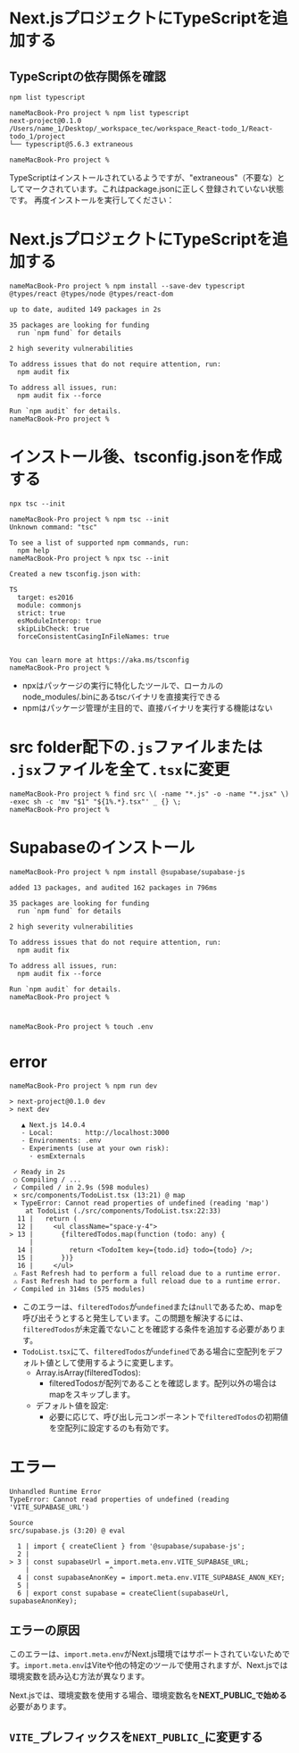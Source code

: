 # Next.jsプロジェクトにTypeScriptを追加する
## TypeScriptの依存関係を確認
`npm list typescript`
```
nameMacBook-Pro project % npm list typescript
next-project@0.1.0 /Users/name_1/Desktop/_workspace_tec/workspace_React-todo_1/React-todo_1/project
└── typescript@5.6.3 extraneous

nameMacBook-Pro project % 

```
TypeScriptはインストールされているようですが、"extraneous"（不要な）としてマークされています。これはpackage.jsonに正しく登録されていない状態です。
再度インストールを実行してください：

# Next.jsプロジェクトにTypeScriptを追加する
```
nameMacBook-Pro project % npm install --save-dev typescript @types/react @types/node @types/react-dom

up to date, audited 149 packages in 2s

35 packages are looking for funding
  run `npm fund` for details

2 high severity vulnerabilities

To address issues that do not require attention, run:
  npm audit fix

To address all issues, run:
  npm audit fix --force

Run `npm audit` for details.
nameMacBook-Pro project % 
```
# インストール後、tsconfig.jsonを作成する
`npx tsc --init `
```
nameMacBook-Pro project % npm tsc --init
Unknown command: "tsc"

To see a list of supported npm commands, run:
  npm help
nameMacBook-Pro project % npx tsc --init                                                             

Created a new tsconfig.json with:                                                                                       
                                                                                                                     TS 
  target: es2016
  module: commonjs
  strict: true
  esModuleInterop: true
  skipLibCheck: true
  forceConsistentCasingInFileNames: true


You can learn more at https://aka.ms/tsconfig
nameMacBook-Pro project % 
```
- npxはパッケージの実行に特化したツールで、ローカルのnode_modules/.binにあるtscバイナリを直接実行できる
- npmはパッケージ管理が主目的で、直接バイナリを実行する機能はない

# src folder配下の`.js`ファイルまたは `.jsx`ファイルを全て`.tsx`に変更
```
nameMacBook-Pro project % find src \( -name "*.js" -o -name "*.jsx" \) -exec sh -c 'mv "$1" "${1%.*}.tsx"' _ {} \;
nameMacBook-Pro project % 

```
# Supabaseのインストール
```
nameMacBook-Pro project % npm install @supabase/supabase-js

added 13 packages, and audited 162 packages in 796ms

35 packages are looking for funding
  run `npm fund` for details

2 high severity vulnerabilities

To address issues that do not require attention, run:
  npm audit fix

To address all issues, run:
  npm audit fix --force

Run `npm audit` for details.
nameMacBook-Pro project % 
```
# 
```
nameMacBook-Pro project % touch .env
```
# error
```
nameMacBook-Pro project % npm run dev

> next-project@0.1.0 dev
> next dev

   ▲ Next.js 14.0.4
   - Local:        http://localhost:3000
   - Environments: .env
   - Experiments (use at your own risk):
     · esmExternals

 ✓ Ready in 2s
 ○ Compiling / ...
 ✓ Compiled / in 2.9s (598 modules)
 ⨯ src/components/TodoList.tsx (13:21) @ map
 ⨯ TypeError: Cannot read properties of undefined (reading 'map')
    at TodoList (./src/components/TodoList.tsx:22:33)
  11 |   return (
  12 |     <ul className="space-y-4">
> 13 |       {filteredTodos.map(function (todo: any) {
     |                     ^
  14 |         return <TodoItem key={todo.id} todo={todo} />;
  15 |       })}
  16 |     </ul>
 ⚠ Fast Refresh had to perform a full reload due to a runtime error.
 ⚠ Fast Refresh had to perform a full reload due to a runtime error.
 ✓ Compiled in 314ms (575 modules)
```
- このエラーは、`filteredTodos`が`undefined`または`null`であるため、mapを呼び出そうとすると発生しています。この問題を解決するには、`filteredTodos`が未定義でないことを確認する条件を追加する必要があります。
- `TodoList.tsx`にて、`filteredTodos`が`undefined`である場合に空配列をデフォルト値として使用するように変更します。
  - Array.isArray(filteredTodos):
    - filteredTodosが配列であることを確認します。配列以外の場合はmapをスキップします。
  - デフォルト値を設定:
    - 必要に応じて、呼び出し元コンポーネントで`filteredTodos`の初期値を空配列に設定するのも有効です。


# エラー
```
Unhandled Runtime Error
TypeError: Cannot read properties of undefined (reading 'VITE_SUPABASE_URL')

Source
src/supabase.js (3:20) @ eval

  1 | import { createClient } from '@supabase/supabase-js';
  2 |
> 3 | const supabaseUrl = import.meta.env.VITE_SUPABASE_URL;
    |                    ^
  4 | const supabaseAnonKey = import.meta.env.VITE_SUPABASE_ANON_KEY;
  5 |
  6 | export const supabase = createClient(supabaseUrl, supabaseAnonKey);
```
## エラーの原因
このエラーは、`import.meta.env`がNext.js環境ではサポートされていないためです。`import.meta.env`はViteや他の特定のツールで使用されますが、Next.jsでは環境変数を読み込む方法が異なります。

Next.jsでは、環境変数を使用する場合、環境変数名を**NEXT_PUBLIC_で始める**必要があります。
## `VITE_`プレフィックスを`NEXT_PUBLIC_`に変更する

# 
```

```
# 
```

```
# 
```

```
# 
```

```
# 
```

```
# 
```

```
# 
```

```
# 
```

```
# 
```

```
# 
```

```
# 
```

```
# 
```

```
# 
```

```
# 
```

```
